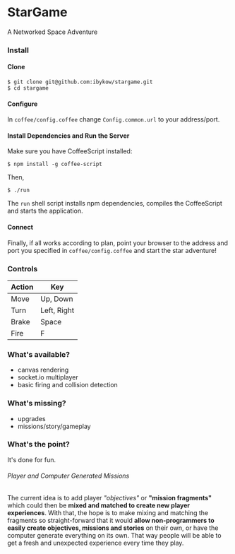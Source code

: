 # StarGame
A Networked Space Adventure

### Install

#### Clone
    $ git clone git@github.com:ibykow/stargame.git
    $ cd stargame

#### Configure
In ```coffee/config.coffee``` change ```Config.common.url``` to your address/port.

#### Install Dependencies and Run the Server
Make sure you have CoffeeScript installed:

    $ npm install -g coffee-script

Then,

    $ ./run

The ```run``` shell script installs npm dependencies, compiles the CoffeeScript and starts the application.

#### Connect
Finally, if all works according to plan, point your browser to the address and port you specified in ```coffee/config.coffee``` and start the star adventure!

### Controls
| Action  | Key         |
|---------|-------------|
| Move    | Up, Down    |
| Turn    | Left, Right |
| Brake   | Space       |
| Fire    | F           |

### What's available?
* canvas rendering
* socket.io multiplayer
* basic firing and collision detection

### What's missing?
- upgrades
- missions/story/gameplay

### What's the point?
It's done for fun.

###### Player and Computer Generated Missions
The current idea is to add player *"objectives"* or **"mission fragments"** which could then be **mixed and matched to create new player experiences**. With that, the hope is to make mixing and matching the fragments so straight-forward that it would **allow non-programmers to easily create objectives, missions and stories** on their own, or have the computer generate everything on its own. That way people will be able to get a fresh and unexpected experience every time they play.

